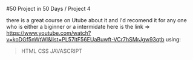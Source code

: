 #50 Project in 50 Days / Project 4

there is a great course on Utube about it and I'd recomend it for any one who is either a biginner or a intermidate here is the link => https://www.youtube.com/watch?v=koDGf5nWtWI&list=PL57itF56EUaBuwft-VCr7hSMrJgw93qtb
using:

> HTML CSS JAVASCRIPT

